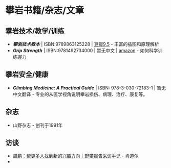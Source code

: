 # 攀岩书籍/杂志/文章

## 攀岩技术/教学/训练

* _**攀岩技术教本**_ | ISBN:9789863125228 | [豆瓣9.5](https://book.douban.com/subject/30318177/) - 丰富的插图和原理解析
* _**Grip Strength**_ | ISBN:9781492734000 | 暂无中文 | [amazon](https://www.amazon.com/Grip-Strength-Grippers-Weights-Anything-ebook/dp/B00CM6HVZ2) - 如何科学训练握力



## 攀岩安全/健康

* _**Climbing Medicine: A Practical Guide**_ | ISBN: 978-3-030-72183-1 | 暂无中文翻译 - 专业的从医学视角说明攀岩损伤、病理、治疗、康复等。



## 杂志

* 山野杂志 - 创刊于1991年



## 访谈

* [周鹏：帮更多人找到新的兴趣方向｜野攀报告采访手记](https://mp.weixin.qq.com/s/vfUoVQffgXMcsZ0V9580Ww) - 肯道尔
*

